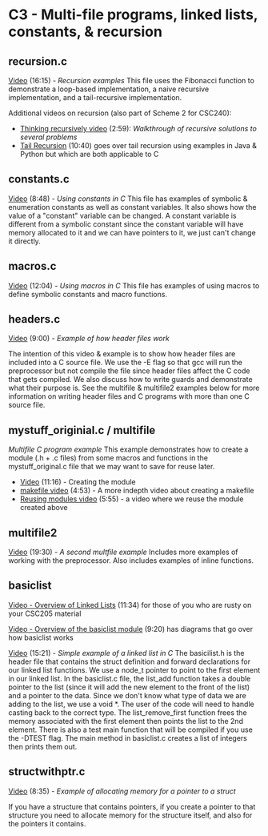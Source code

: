 # C3 - Multi-file programs, linked lists, constants, & recursion

## recursion.c

[Video](https://youtu.be/apSfrXPSRNg) (16:15) - *Recursion examples*
This file uses the Fibonacci function to demonstrate a loop-based implementation, a naive recursive implementation, and a tail-recursive implementation.  

Additional videos on recursion (also part of Scheme 2 for CSC240):

- [Thinking recursively video](https://youtu.be/OpX214pT6D0) (2:59): *Walkthrough of recursive solutions to several problems*
- [Tail Recursion](https://youtu.be/mFiRdTmbs3E) (10:40) goes over tail recursion using examples in Java & Python but which are both applicable to C

## constants.c

[Video](https://youtu.be/svbqz77Fox4) (8:48) - *Using constants in C*
This file has examples of symbolic & enumeration constants as well as constant variables.  It also shows how the value of a "constant" variable can be changed.  A constant variable is different from a symbolic constant since the constant variable will have memory allocated to it and we can have pointers to it, we just can't change it directly.  

## macros.c

[Video](https://youtu.be/r9jqJZEeXho) (12:04) - *Using macros in C*
This file has examples of using macros to define symbolic constants and macro functions.  

## headers.c

[Video](https://youtu.be/dtlTKLIupgs) (9:00) - *Example of how header files work*

The intention of this video & example is to show how header files are included into a C source file.  We use the -E flag so that gcc will run the preprocessor but not compile the file since header files affect the C code that gets compiled.  We also discuss how to write guards and demonstrate what their purpose is.  See the multifile & multifile2 examples below for more information on writing header files and C programs with more than one C source file.

## mystuff_originial.c / multifile

 *Multifile C program example*
This example demonstrates how to create a module (.h + .c files) from some macros and functions in the mystuff_original.c file that we may want to save for reuse later.  

- [Video](https://youtu.be/lARP1419SsI) (11:16) - Creating the module
- [makefile video](https://youtu.be/ME986X6VWoM) (4:53) - A more indepth video about creating a makefile
- [Reusing modules video](https://youtu.be/uwAhmcauntc) (5:55) - a video where we reuse the module created above

## multifile2

[Video](https://youtu.be/tvWigt9RCLU) (19:30) - *A second multfile example*
Includes more examples of working with the preprocessor.  Also includes examples of inline functions.

## basiclist

[Video - Overview of Linked Lists](https://youtu.be/tDTx50zsji0) (11:34) for those of you who are rusty on your CSC205 material

[Video - Overview of the basiclist module](https://youtu.be/kjIPryTpnXo) (9:20) has diagrams that go over how basiclist works

[Video](https://youtu.be/MjOE9W6KFyY) (15:21) - *Simple example of a linked list in C*
The basicilist.h is the header file that contains the struct definition and forward declarations for our linked list functions.  We use a node_t pointer to point to the first element in our linked list.  In the basiclist.c file, the list_add function takes a double pointer to the list (since it will add the new element to the front of the list) and a pointer to the data.  Since we don't know what type of data we are adding to the list, we use a void *.  The user of the code will need to handle casting back to the correct type.  The list_remove_first function frees the memory associated with the first element then points the list to the 2nd element.  There is also a test main function that will be compiled if you use the -DTEST flag.  The main method in basiclist.c creates a list of integers then prints them out.  

## structwithptr.c

[Video](https://youtu.be/iAxVfDVBie8) (8:35) - *Example of allocating memory for a pointer to a struct*

If you have a structure that contains pointers, if you create a pointer to that structure you need to allocate memory for the structure itself, and also for the pointers it contains.

